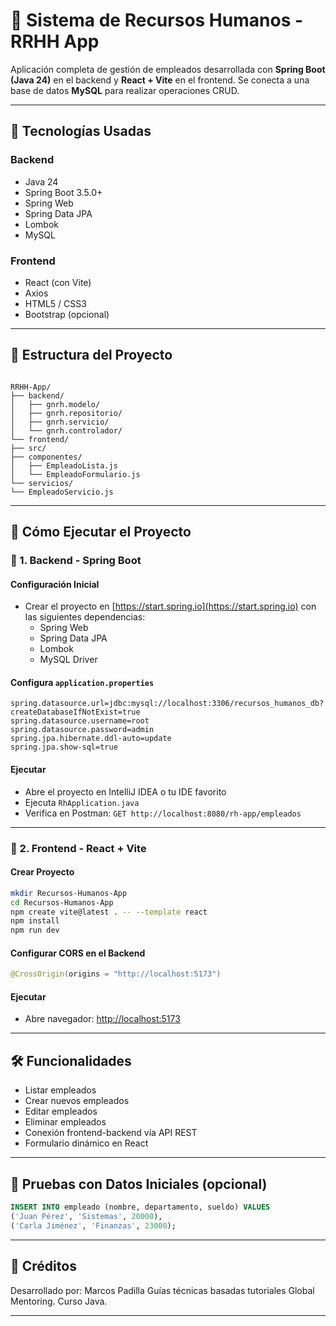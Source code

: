 

# 💼 Sistema de Recursos Humanos - RRHH App

Aplicación completa de gestión de empleados desarrollada con **Spring Boot (Java 24)** en el backend y **React + Vite** en el frontend. Se conecta a una base de datos **MySQL** para realizar operaciones CRUD.

---

## 🧰 Tecnologías Usadas

### Backend
- Java 24
- Spring Boot 3.5.0+
- Spring Web
- Spring Data JPA
- Lombok
- MySQL

### Frontend
- React (con Vite)
- Axios
- HTML5 / CSS3
- Bootstrap (opcional)

---

## 📁 Estructura del Proyecto

```

RRHH-App/
├── backend/
│   ├── gnrh.modelo/
│   ├── gnrh.repositorio/
│   ├── gnrh.servicio/
│   └── gnrh.controlador/
└── frontend/
├── src/
├── componentes/
│   ├── EmpleadoLista.js
│   └── EmpleadoFormulario.js
└── servicios/
└── EmpleadoServicio.js

````

---

## 🚀 Cómo Ejecutar el Proyecto

### 🔹 1. Backend - Spring Boot

#### Configuración Inicial
- Crear el proyecto en [https://start.spring.io](https://start.spring.io) con las siguientes dependencias:
  - Spring Web
  - Spring Data JPA
  - Lombok
  - MySQL Driver

#### Configura `application.properties`
```properties
spring.datasource.url=jdbc:mysql://localhost:3306/recursos_humanos_db?createDatabaseIfNotExist=true
spring.datasource.username=root
spring.datasource.password=admin
spring.jpa.hibernate.ddl-auto=update
spring.jpa.show-sql=true
````

#### Ejecutar

* Abre el proyecto en IntelliJ IDEA o tu IDE favorito
* Ejecuta `RhApplication.java`
* Verifica en Postman: `GET http://localhost:8080/rh-app/empleados`

---

### 🔹 2. Frontend - React + Vite

#### Crear Proyecto

```bash
mkdir Recursos-Humanos-App
cd Recursos-Humanos-App
npm create vite@latest . -- --template react
npm install
npm run dev
```

#### Configurar CORS en el Backend

```java
@CrossOrigin(origins = "http://localhost:5173")
```

#### Ejecutar

* Abre navegador: [http://localhost:5173](http://localhost:5173)

---

## 🛠️ Funcionalidades

* Listar empleados
* Crear nuevos empleados
* Editar empleados
* Eliminar empleados
* Conexión frontend-backend vía API REST
* Formulario dinámico en React

---

## 🧪 Pruebas con Datos Iniciales (opcional)

```sql
INSERT INTO empleado (nombre, departamento, sueldo) VALUES
('Juan Pérez', 'Sistemas', 20000),
('Carla Jiménez', 'Finanzas', 23000);
```

---

## 📝 Créditos

Desarrollado por: Marcos Padilla
Guías técnicas basadas tutoriales Global Mentoring.
Curso Java.

---



